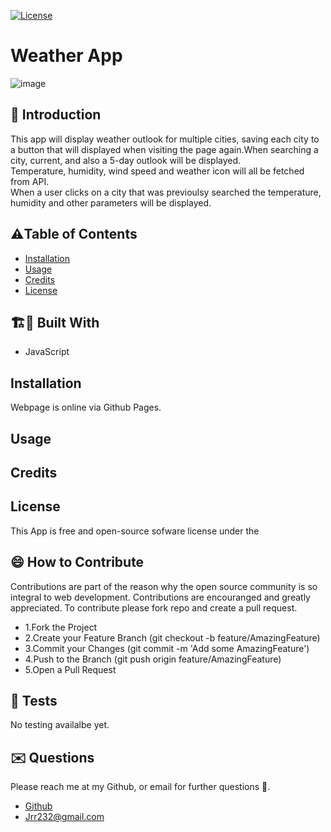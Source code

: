 
[![License](https://img.shields.io/badge/License-Apache_2.0-blue.svg)](https://opensource.org/licenses/Apache-2.0)




# Weather App
![image](https://github.com/Jrr1232/weatherApp/assets/71472570/eafeb81f-1358-4dec-a813-a74074df7c86)


## 🤔 Introduction

This app will display weather outlook for multiple cities, saving each city to a button that will displayed when visiting the page again.When searching a city, current, and also a 5-day outlook will be displayed. <br/>
Temperature, humidity, wind speed and weather icon will all be fetched from API. <br/>
When a user clicks on a city that was previoulsy searched the temperature, humidity and other parameters will be displayed.





## ⚠️Table of Contents 
- [Installation](#installation)
- [Usage](#usage)
- [Credits](#credits)
- [License](#license)




## 🏗️🚧 Built With 

- JavaScript







## Installation 

Webpage is online via Github Pages. 







## Usage






## Credits 





## License 
This App is free and open-source sofware license under the 





## 😄 How to Contribute
Contributions are part of the reason why the open source community is so integral to web development. Contributions are encouranged and greatly appreciated.
To contribute please fork repo and create a pull request.

- 1.Fork the Project
- 2.Create your Feature Branch (git checkout -b feature/AmazingFeature)
- 3.Commit your Changes (git commit -m 'Add some AmazingFeature')
- 4.Push to the Branch (git push origin feature/AmazingFeature)
- 5.Open a Pull Request





## 🧪 Tests 

No testing availalbe yet.




## ✉️ Questions 
Please reach me at my Github, or email for further questions 🐶. 
- [Github](https://github.com/Jrr1232)
- Jrr232@gmail.com
